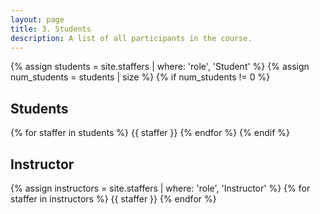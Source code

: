 ```yaml
---
layout: page
title: 3. Students
description: A list of all participants in the course.
---
```


<!-- Staff information is stored in the `_staffers` directory and rendered according to the layout file, `_layouts/staffer.html`. -->

{% assign students = site.staffers | where: 'role', 'Student' %}
{% assign num_students = students | size %}
{% if num_students != 0 %}

## Students

{% for staffer in students %}
{{ staffer }}
{% endfor %}
{% endif %}

## Instructor

{% assign instructors = site.staffers | where: 'role', 'Instructor' %}
{% for staffer in instructors %}
{{ staffer }}
{% endfor %}
